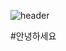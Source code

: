 ![header](https://capsule-render.vercel.app/api?type=waving&color=99CCFF&text=안녕하세요&desc=hi&frontColor=000000&height=250&fontSize=70&fontAlingnY=30&descALingnY=58)

#안녕하세요
